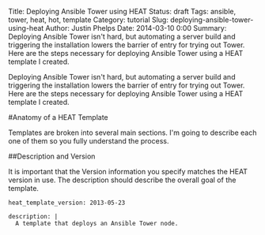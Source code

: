 Title: Deploying Ansible Tower using HEAT
Status: draft
Tags: ansible, tower, heat, hot, template
Category: tutorial
Slug: deploying-ansible-tower-using-heat
Author: Justin Phelps
Date: 2014-03-10 0:00
Summary: Deploying Ansible Tower isn't hard, but automating a server build and triggering the installation lowers the barrier of entry for trying out Tower. Here are the steps necessary for deploying Ansible Tower using a HEAT template I created.

Deploying Ansible Tower isn't hard, but automating a server build and triggering the installation lowers the barrier of entry for trying out Tower. Here are the steps necessary for deploying Ansible Tower using a HEAT template I created.

#Anatomy of a HEAT Template

Templates are broken into several main sections. I'm going to describe each one of them so you fully understand the process.

##Description and Version

It is important that the Version information you specify matches the HEAT version in use. The description should describe the overall goal of the template.

```
heat_template_version: 2013-05-23

description: |
  A template that deploys an Ansible Tower node.
```
